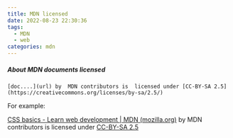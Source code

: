 ```yaml
---
title: MDN licensed
date: 2022-08-23 22:30:36
tags:
  - MDN 
  - web
categories: mdn 
---
```


##### About MDN documents licensed 



~~~
[doc....](url) by  MDN contributors is  licensed under [CC-BY-SA 2.5](https://creativecommons.org/licenses/by-sa/2.5/)

~~~

For example:

[CSS basics - Learn web development | MDN (mozilla.org)](https://developer.mozilla.org/en-US/docs/Learn/Getting_started_with_the_web/CSS_basics) by  MDN contributors is  licensed under [CC-BY-SA 2.5](https://creativecommons.org/licenses/by-sa/2.5/)
